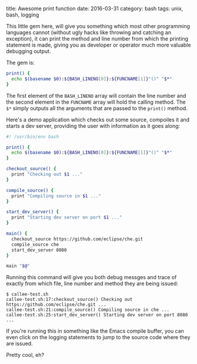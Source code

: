 title: Awesome print function
date: 2016-03-31
category: bash
tags: unix, bash, logging

This little gem here, will give you something which most other
programming languages cannot (without ugly hacks like throwing and
catching an exception), it can print the method and line number from
which the printing statement is made, giving you as developer or
operator much more valuable debugging output.

The gem is:

```bash
print() {
  echo $(basename $0):${BASH_LINENO[0]}:${FUNCNAME[1]}"()" "$*"
}
```

The first element of the `BASH_LINENO` array will contain the line
number and the second element in the `FUNCNAME` array will hold the
calling method. The `$*` simply outputs all the arguments that are
passed to the `print()` method.

Here's a demo application which checks out some source, compoiles it
and starts a dev server, providing the user with information as it
goes along:

```bash
#! /usr/bin/env bash

print() {
  echo $(basename $0):${BASH_LINENO[0]}:${FUNCNAME[1]}"()" "$*"
}

checkout_source() {
  print "Checking out $1 ..."
}

compile_source() {
  print "Compiling source in $1 ..."
}

start_dev_server() {
  print "Starting dev server on port $1 ..."
}

main() {
  checkout_source https://github.com/eclipse/che.git
  compile_source che
  start_dev_server 8080
}

main "$@"
```

Running this command will give you both debug messges and trace of
exactly from which file, line number and method they are being issued:

```text
$ callee-test.sh
callee-test.sh:17:checkout_source() Checking out https://github.com/eclipse/che.git ...
callee-test.sh:21:compile_source() Compiling source in che ...
callee-test.sh:25:start_dev_server() Starting dev server on port 8080 ...
```

If you're running this in something like the Emacs compile buffer, you can even click on the logging statements to jump to the source code where they are issued.

Pretty cool, eh?
